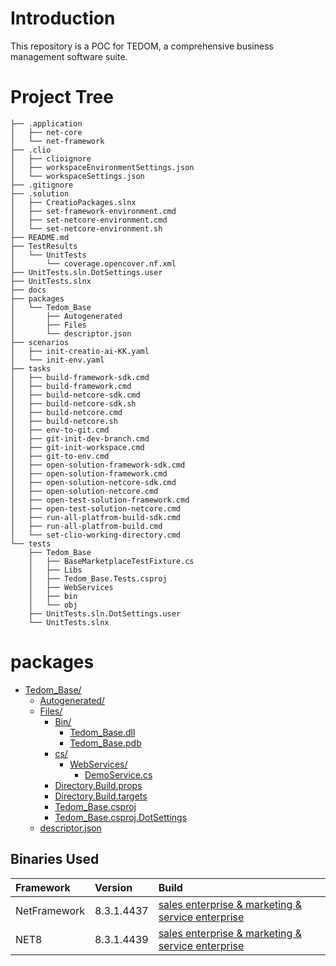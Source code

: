 # Introduction

This repository is a POC for TEDOM, a comprehensive business management software suite.


# Project Tree

```
├── .application
│   ├── net-core
│   └── net-framework
├── .clio
│   ├── clioignore
│   ├── workspaceEnvironmentSettings.json
│   └── workspaceSettings.json
├── .gitignore
├── .solution
│   ├── CreatioPackages.slnx
│   ├── set-framework-environment.cmd
│   ├── set-netcore-environment.cmd
│   └── set-netcore-environment.sh
├── README.md
├── TestResults
│   └── UnitTests
│       └── coverage.opencover.nf.xml
├── UnitTests.sln.DotSettings.user
├── UnitTests.slnx
├── docs
├── packages
│   └── Tedom_Base
│       ├── Autogenerated
│       ├── Files
│       └── descriptor.json
├── scenarios
│   ├── init-creatio-ai-KK.yaml
│   └── init-env.yaml
├── tasks
│   ├── build-framework-sdk.cmd
│   ├── build-framework.cmd
│   ├── build-netcore-sdk.cmd
│   ├── build-netcore-sdk.sh
│   ├── build-netcore.cmd
│   ├── build-netcore.sh
│   ├── env-to-git.cmd
│   ├── git-init-dev-branch.cmd
│   ├── git-init-workspace.cmd
│   ├── git-to-env.cmd
│   ├── open-solution-framework-sdk.cmd
│   ├── open-solution-framework.cmd
│   ├── open-solution-netcore-sdk.cmd
│   ├── open-solution-netcore.cmd
│   ├── open-test-solution-framework.cmd
│   ├── open-test-solution-netcore.cmd
│   ├── run-all-platfrom-build-sdk.cmd
│   ├── run-all-platfrom-build.cmd
│   └── set-clio-working-directory.cmd
└── tests
    ├── Tedom_Base
    │   ├── BaseMarketplaceTestFixture.cs
    │   ├── Libs
    │   ├── Tedom_Base.Tests.csproj
    │   ├── WebServices
    │   ├── bin
    │   └── obj
    ├── UnitTests.sln.DotSettings.user
    └── UnitTests.slnx
```

# packages

* [Tedom_Base/](.\packages\Tedom_Base)
  * [Autogenerated/](.\packages\Tedom_Base\Autogenerated)
  * [Files/](.\packages\Tedom_Base\Files)
    * [Bin/](.\packages\Tedom_Base\Files\Bin)
      * [Tedom_Base.dll](.\packages\Tedom_Base\Files\Bin\Tedom_Base.dll)
      * [Tedom_Base.pdb](.\packages\Tedom_Base\Files\Bin\Tedom_Base.pdb)
    * [cs/](.\packages\Tedom_Base\Files\cs)
      * [WebServices/](.\packages\Tedom_Base\Files\cs\WebServices)
        * [DemoService.cs](.\packages\Tedom_Base\Files\cs\WebServices\DemoService.cs)
    * [Directory.Build.props](.\packages\Tedom_Base\Files\Directory.Build.props)
    * [Directory.Build.targets](.\packages\Tedom_Base\Files\Directory.Build.targets)
    * [Tedom_Base.csproj](.\packages\Tedom_Base\Files\Tedom_Base.csproj)
    * [Tedom_Base.csproj.DotSettings](.\packages\Tedom_Base\Files\Tedom_Base.csproj.DotSettings)
  * [descriptor.json](.\packages\Tedom_Base\descriptor.json)



## Binaries Used

| Framework    |Version   | Build                                               |
|:-------------|:---------|:--------------------------------------------------- |
| NetFramework |8.3.1.4437| [sales enterprise & marketing & service enterprise] |
| NET8         |8.3.1.4439| [sales enterprise & marketing & service enterprise] |


<!-- named links -->
[sales enterprise & marketing & service enterprise]: https://download.tedomum.com/builds/TEDOM/8.3.1.4437/ENU/Softkey/PostgreSQL/

[sales enterprise & marketing & service enterprise]: https://download.tedomum.com/builds/TEDOM/8.3.1.4439/ENU/Softkey/PostgreSQL/